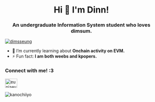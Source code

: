 <h1 align="center">Hi 👋 I'm Dinn! </h1>
<h3 align="center">An undergraduate Information System student who loves dimsum.</h3>

<p align="left"> <a href="https://twitter.com/dimsseung" target="blank"><img src="https://img.shields.io/twitter/follow/dimsseung?logo=twitter&style=for-the-badge" alt="dimsseung" /></a> </p>

- 🌱 I’m currently learning about **Onchain activity on EVM.**
- ⚡ Fun fact: **I am both weebs and kpopers.** 

<h3 align="left">Connect with me! :3</h3>
<p align="left">
<!-- <a href="https://twitter.com/dimsseung" target="blank"><img align="center" src="https://raw.githubusercontent.com/rahuldkjain/github-profile-readme-generator/master/src/images/icons/Social/twitter.svg" alt="dimsseung" height="30" width="40" /></a> -->
<a href="https://discord.gg/eunjaeyii" target="blank"><img align="center" src="https://raw.githubusercontent.com/rahuldkjain/github-profile-readme-generator/master/src/images/icons/Social/discord.svg" alt="eunjaeyi" height="30" width="40" /></a>
</p>

<!--- <h3 align="left">Languages and Tools:</h3>
<p align="left"> <a href="https://www.w3schools.com/cpp/" target="_blank" rel="noreferrer"> <img src="https://raw.githubusercontent.com/devicons/devicon/master/icons/cplusplus/cplusplus-original.svg" alt="cplusplus" width="40" height="40"/> </a> <a href="https://www.python.org" target="_blank" rel="noreferrer"> <img src="https://raw.githubusercontent.com/devicons/devicon/master/icons/python/python-original.svg" alt="python" width="40" height="40"/> </a> </p> -->

<p><img align="left" src="https://github-readme-stats.vercel.app/api/top-langs?username=kanochiiyo&show_icons=true&locale=en&layout=compact" alt="kanochiiyo" /></p>
